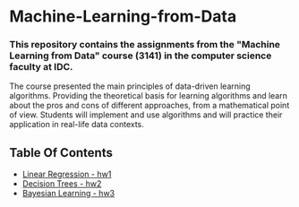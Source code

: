 # Machine-Learning-from-Data
### This repository contains the assignments from the "Machine Learning from Data" course (3141) in the computer science faculty at IDC.
The course presented the main principles of data-driven learning algorithms. Providing the theoretical basis for learning algorithms and learn about the pros and cons of different approaches, from a mathematical point of view. 
Students will implement and use algorithms and will practice their
application in real-life data contexts.
## Table Of Contents
-  [Linear Regression - hw1](https://github.com/freddd1/Machine-Learning-from-Data/tree/main/linear-regression)
-  [Decision Trees - hw2](https://github.com/freddd1/Machine-Learning-from-Data/tree/main/decision-trees)
-  [Bayesian Learning - hw3](https://github.com/freddd1/Machine-Learning-from-Data/tree/main/bayesian-learning)
